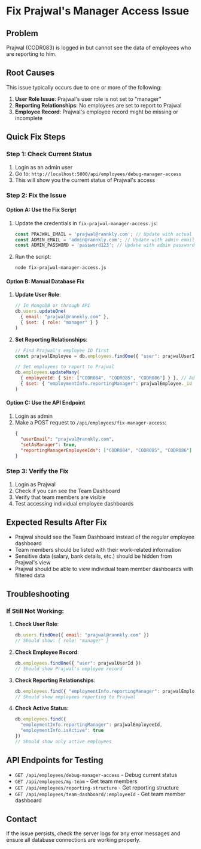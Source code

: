# Fix Prajwal's Manager Access Issue

## Problem
Prajwal (CODR083) is logged in but cannot see the data of employees who are reporting to him.

## Root Causes
This issue typically occurs due to one or more of the following:

1. **User Role Issue**: Prajwal's user role is not set to "manager"
2. **Reporting Relationships**: No employees are set to report to Prajwal
3. **Employee Record**: Prajwal's employee record might be missing or incomplete

## Quick Fix Steps

### Step 1: Check Current Status
1. Login as an admin user
2. Go to: `http://localhost:5000/api/employees/debug-manager-access`
3. This will show you the current status of Prajwal's access

### Step 2: Fix the Issue

#### Option A: Use the Fix Script
1. Update the credentials in `fix-prajwal-manager-access.js`:
   ```javascript
   const PRAJWAL_EMAIL = 'prajwal@rannkly.com'; // Update with actual email
   const ADMIN_EMAIL = 'admin@rannkly.com'; // Update with admin email
   const ADMIN_PASSWORD = 'password123'; // Update with admin password
   ```

2. Run the script:
   ```bash
   node fix-prajwal-manager-access.js
   ```

#### Option B: Manual Database Fix

1. **Update User Role**:
   ```javascript
   // In MongoDB or through API
   db.users.updateOne(
     { email: "prajwal@rannkly.com" },
     { $set: { role: "manager" } }
   )
   ```

2. **Set Reporting Relationships**:
   ```javascript
   // Find Prajwal's employee ID first
   const prajwalEmployee = db.employees.findOne({ "user": prajwalUserId });
   
   // Set employees to report to Prajwal
   db.employees.updateMany(
     { employeeId: { $in: ["CODR084", "CODR085", "CODR086"] } }, // Add actual employee IDs
     { $set: { "employmentInfo.reportingManager": prajwalEmployee._id } }
   )
   ```

#### Option C: Use the API Endpoint
1. Login as admin
2. Make a POST request to `/api/employees/fix-manager-access`:
   ```json
   {
     "userEmail": "prajwal@rannkly.com",
     "setAsManager": true,
     "reportingManagerEmployeeIds": ["CODR084", "CODR085", "CODR086"]
   }
   ```

### Step 3: Verify the Fix
1. Login as Prajwal
2. Check if you can see the Team Dashboard
3. Verify that team members are visible
4. Test accessing individual employee dashboards

## Expected Results After Fix

- Prajwal should see the Team Dashboard instead of the regular employee dashboard
- Team members should be listed with their work-related information
- Sensitive data (salary, bank details, etc.) should be hidden from Prajwal's view
- Prajwal should be able to view individual team member dashboards with filtered data

## Troubleshooting

### If Still Not Working:

1. **Check User Role**:
   ```javascript
   db.users.findOne({ email: "prajwal@rannkly.com" })
   // Should show: { role: "manager" }
   ```

2. **Check Employee Record**:
   ```javascript
   db.employees.findOne({ "user": prajwalUserId })
   // Should show Prajwal's employee record
   ```

3. **Check Reporting Relationships**:
   ```javascript
   db.employees.find({ "employmentInfo.reportingManager": prajwalEmployeeId })
   // Should show employees reporting to Prajwal
   ```

4. **Check Active Status**:
   ```javascript
   db.employees.find({ 
     "employmentInfo.reportingManager": prajwalEmployeeId,
     "employmentInfo.isActive": true 
   })
   // Should show only active employees
   ```

## API Endpoints for Testing

- `GET /api/employees/debug-manager-access` - Debug current status
- `GET /api/employees/my-team` - Get team members
- `GET /api/employees/reporting-structure` - Get reporting structure
- `GET /api/employees/team-dashboard/:employeeId` - Get team member dashboard

## Contact
If the issue persists, check the server logs for any error messages and ensure all database connections are working properly.

